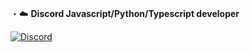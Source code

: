 ・☁️ **Discord Javascript/Python/Typescript developer**

[![Discord](https://lanyard.cnrad.dev/api/1222210757329162281?theme=light&idleMessage=chill)](https://discord.com/users/1222210757329162281)
